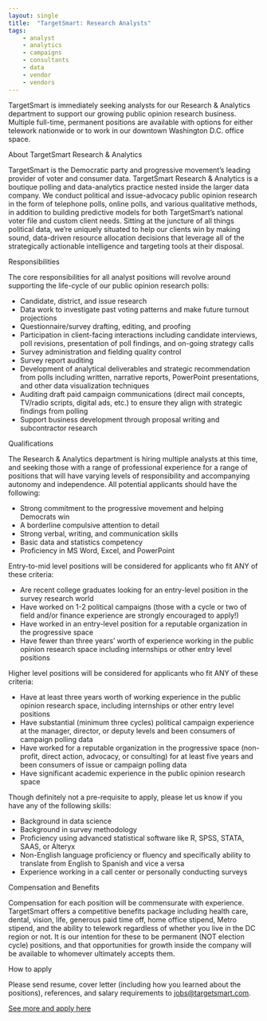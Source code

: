 ```yaml
---
layout: single
title:  "TargetSmart: Research Analysts"
tags: 
    - analyst
    - analytics
    - campaigns
    - consultants
    - data
    - vendor
    - vendors
---
```


TargetSmart is immediately seeking analysts for our Research & Analytics department to support our growing public opinion research business. Multiple full-time, permanent positions are available with options for either telework nationwide or to work in our downtown Washington D.C. office space.

About TargetSmart Research & Analytics

TargetSmart is the Democratic party and progressive movement’s leading provider of voter and consumer data. TargetSmart Research & Analytics is a boutique polling and data-analytics practice nested inside the larger data company. We conduct political and issue-advocacy public opinion research in the form of telephone polls, online polls, and various qualitative methods, in addition to building predictive models for both TargetSmart’s national voter file and custom client needs. Sitting at the juncture of all things political data, we’re uniquely situated to help our clients win by making sound, data-driven resource allocation decisions that leverage all of the strategically actionable intelligence and targeting tools at their disposal.

Responsibilities

The core responsibilities for all analyst positions will revolve around supporting the life-cycle of our public opinion research polls:
* Candidate, district, and issue research
* Data work to investigate past voting patterns and make future turnout projections
* Questionnaire/survey drafting, editing, and proofing
* Participation in client-facing interactions including candidate interviews, poll revisions, presentation of poll findings, and on-going strategy calls
* Survey administration and fielding quality control
* Survey report auditing
* Development of analytical deliverables and strategic recommendation from polls including written, narrative reports, PowerPoint presentations, and other data visualization techniques
* Auditing draft paid campaign communications (direct mail concepts, TV/radio scripts, digital ads, etc.) to ensure they align with strategic findings from polling
* Support business development through proposal writing and subcontractor research

Qualifications

The Research & Analytics department is hiring multiple analysts at this time, and seeking those with a range of professional experience for a range of positions that will have varying levels of responsibility and accompanying autonomy and independence. All potential applicants should have the following:

* Strong commitment to the progressive movement and helping Democrats win
* A borderline compulsive attention to detail
* Strong verbal, writing, and communication skills
* Basic data and statistics competency
* Proficiency in MS Word, Excel, and PowerPoint

Entry-to-mid level positions will be considered for applicants who fit ANY of these criteria:
* Are recent college graduates looking for an entry-level position in the survey research world
* Have worked on 1-2 political campaigns (those with a cycle or two of field and/or finance experience are strongly encouraged to apply!)
* Have worked in an entry-level position for a reputable organization in the progressive space
* Have fewer than three years’ worth of experience working in the public opinion research space including internships or other entry level positions

Higher level positions will be considered for applicants who fit ANY of these criteria:
* Have at least three years worth of working experience in the public opinion research space, including internships or other entry level positions
* Have substantial (minimum three cycles) political campaign experience at the manager, director, or deputy levels and been consumers of campaign polling data
* Have worked for a reputable organization in the progressive space (non-profit, direct action, advocacy, or consulting) for at least five years and been consumers of issue or campaign polling data
* Have significant academic experience in the public opinion research space

Though definitely not a pre-requisite to apply, please let us know if you have any of the following skills:
* Background in data science
* Background in survey methodology
* Proficiency using advanced statistical software like R, SPSS, STATA, SAAS, or Alteryx
* Non-English language proficiency or fluency and specifically ability to translate from English to Spanish and vice a versa
* Experience working in a call center or personally conducting surveys

Compensation and Benefits

Compensation for each position will be commensurate with experience. TargetSmart offers a competitive benefits package including health care, dental, vision, life, generous paid time off, home office stipend, Metro stipend, and the ability to telework regardless of whether you live in the DC region or not. It is our intention for these to be permanent (NOT election cycle) positions, and that opportunities for growth inside the company will be available to whomever ultimately accepts them.

How to apply

Please send resume, cover letter (including how you learned about the positions), references, and salary requirements to jobs@targetsmart.com.

[See more and apply here](https://targetsmart.com/careers/)

